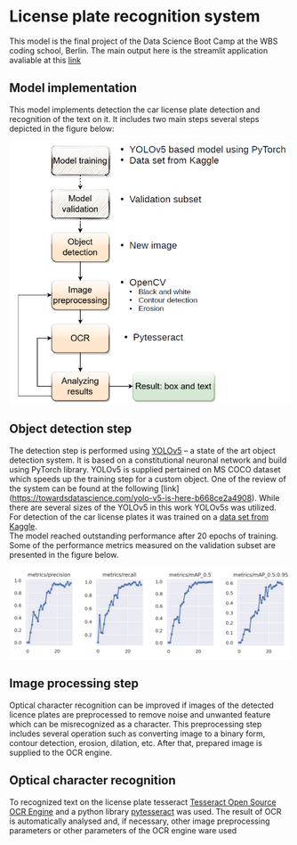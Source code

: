 # License plate recognition system


This model is the final project of the Data Science Boot Camp at the WBS coding school, Berlin.
The main output here is the streamlit application avaliable at this [link](https://dimarfin-license-plate-recognition-main-streamlit-96fn6k.streamlitapp.com/)

## Model implementation
This model implements detection the car license plate detection and recognition of the text on it.
It includes two main steps several steps depicted in the figure below:

![Figure 1](docs/fig01.png)

## Object detection step
The detection step is performed using [YOLOv5](https://github.com/ultralytics/yolov5) – a state of the art object detection system. It is based on a constitutional neuronal network and build using PyTorch library. YOLOv5 is supplied pertained on MS COCO dataset which speeds up the training step for a custom object. One of the review of the system can be found at the following [link] (https://towardsdatascience.com/yolo-v5-is-here-b668ce2a4908). 
While there are several sizes of the YOLOv5 in this work YOLOv5s was utilized. For detection of the car license plates it was trained on a [data set from Kaggle](https://www.kaggle.com/datasets/andrewmvd/car-plate-detection).  
The model reached outstanding performance after 20 epochs of training. Some of the performance metrics measured on the validation subset are presented in the figure below.

![Figure 2](docs/fig02.png)


## Image processing step
Optical character recognition can be improved if images of the detected licence plates are preprocessed to remove noise and unwanted feature which can be misrecognized as a character. This preprocessing step includes several operation such as converting image to a binary form, contour detection, erosion, dilation, etc. After that, prepared image is supplied to the OCR engine.

## Optical character recognition
To recognized text on the license plate tesseract [Tesseract Open Source OCR Engine](https://github.com/tesseract-ocr/tesseract) and a python library [pytesseract](https://pypi.org/project/pytesseract/) was used. The result of OCR is automatically analysed and, if necessary, other image preprocessing parameters or other parameters of the OCR engine ware used